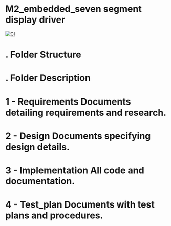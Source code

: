 # M2_embedded_seven segment display driver

[![CI](https://github.com/sridi17/M2_embedded_seven-segment-display-driver/actions/workflows/main.yml/badge.svg)](https://github.com/sridi17/M2_embedded_seven-segment-display-driver/actions/workflows/main.yml)







# . Folder Structure #
# . Folder Description #
# 1 - Requirements Documents detailing requirements and research. #
# 2 - Design Documents specifying design details. #
# 3 - Implementation All code and documentation. #
# 4 - Test_plan Documents with test plans and procedures. #


